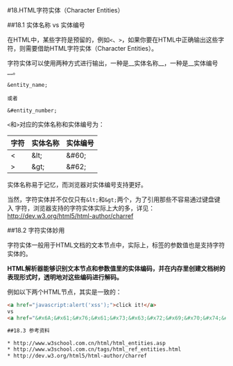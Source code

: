#18.HTML字符实体（Character Entities）

##18.1 实体名称 vs 实体编号

在HTML中，某些字符是预留的，例如`<`、`>`，如果你要在HTML中正确输出这些字符，则需要借助HTML字符实体（Character Entities）。

字符实体可以使用两种方式进行输出，一种是__实体名称__，一种是__实体编号__。

```
&entity_name;

或者

&#entity_number;
```

`<`和`>`对应的实体名称和实体编号为：

字符   |实体名称    |实体编号
-------|------------|------------
\<     |\&lt;       |\&#60;
\>     |\&gt;       |\&#62;

实体名称易于记忆，而浏览器对实体编号支持更好。

当然，字符实体并不仅仅只有`&lt;`和`&gt;`两个，为了引用那些不容易通过键盘键入 字符，浏览器支持的字符实体实际上大的多，详见：http://dev.w3.org/html5/html-author/charref

##18.2  字符实体妙用

字符实体一般用于HTML文档的文本节点中，实际上，标签的参数值也是支持字符实体的。

__HTML解析器能够识别文本节点和参数值里的实体编码，并在内存里创建文档树的表现形式时，透明地对这些编码进行解码。__

例如以下两个HTML节点，其实是一致的：

```html
<a href="javascript:alert('xss');">click it!</a>
vs
<a href="&#x6A;&#x61;&#x76;&#x61;&#x73;&#x63;&#x72;&#x69;&#x70;&#x74;&#x3A;&#x61;&#x6C;&#x65;&#x72;&#x74;&#x28;&#x27;&#x78;&#x73;&#x73;&#x27;&#x29;&#x3B;">click it!</a>

##18.3 参考资料

* http://www.w3school.com.cn/html/html_entities.asp
* http://www.w3school.com.cn/tags/html_ref_entities.html
* http://dev.w3.org/html5/html-author/charref
